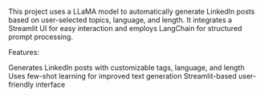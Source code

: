 This project uses a LLaMA model to automatically generate LinkedIn posts based on user-selected topics, language, and length. It integrates a Streamlit UI for easy interaction and employs LangChain for structured prompt processing.

Features:

Generates LinkedIn posts with customizable tags, language, and length
Uses few-shot learning for improved text generation
Streamlit-based user-friendly interface
